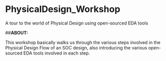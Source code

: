 # PhysicalDesign_Workshop
A tour to the world of Physical Design using open-sourced EDA tools

##**ABOUT:** 

This workshop basically walks us through the various steps involved in the Physical Design Flow of an SOC design, also introducing  the various open-sourced EDA tools involved in each step. 


